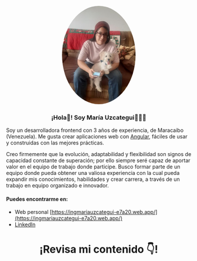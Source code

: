 <p align="center" width="300">
   <img  style='border-radius:50%; align:center; width:200px;' src="https://github.com/Marigabi94/Marigabi94/blob/main/assets/photo_2021-12-29_16-31-40.jpg" />
   <h3 align="center">¡Hola👋! Soy María Uzcategui👩🏻‍💻</h3>
</p>



Soy un desarrolladora frontend con 3 años de experiencia, de Maracaibo (Venezuela). Me gusta crear aplicaciones web con [Angular](https://angular.io/), fáciles de usar y construidas con las mejores prácticas.

Creo firmemente que la evolución, adaptabilidad y flexibilidad son signos de capacidad constante de superación; por ello siempre seré capaz de aportar valor en el equipo de trabajo donde participe. Busco formar parte de un equipo donde pueda obtener una valiosa experiencia con la cual pueda expandir mis conocimientos, habilidades y crear carrera, a través de un trabajo en equipo organizado e innovador.


#### Puedes encontrarme en:
- Web personal [https://ingmariauzcategui-e7a20.web.app/](https://ingmariauzcategui-e7a20.web.app/)
- [LinkedIn](https://www.linkedin.com/in/IngMariaUzcategui)

<p aling="center" width="300">
   <h1 align="center">¡Revisa mi contenido 👇!</h1>
</p>
